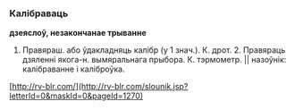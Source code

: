 ### Калібраваць
**дзеяслоў, незакончанае трыванне**

1. Правяраш. або ўдакладняць калібр (у 1 знач.). К. дрот. 2. Правяраць дзяленні якога-н. вымяральнага прыбора. К. тэрмометр. || назоўнік: калібраванне і каліброўка.

<a rel="author">[http://rv-blr.com/](http://rv-blr.com/slounik.jsp?letterId=0&maskId=0&pageId=1270)</a>
